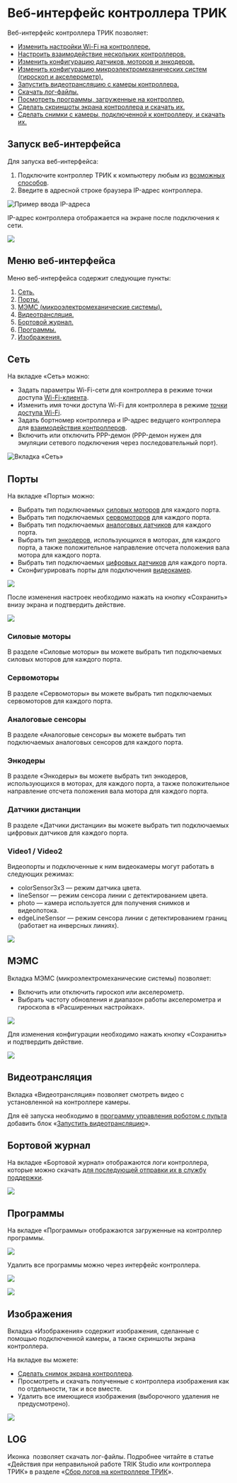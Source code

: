 # Веб-интерфейс контроллера ТРИК

Веб-интерфейс контроллера ТРИК позволяет:

* [Изменить настройки Wi-Fi на контроллере.](web-interface.md#set)
* [Настроить взаимодействие нескольких контроллеров.](web-interface.md#set)
* [Изменить конфигурацию датчиков, моторов и энкодеров.](web-interface.md#porty)
* [Изменить конфигурацию микроэлектромеханических систем (гироскоп и акселерометр).](web-interface.md#mems)
* [Запустить видеотрансляцию с камеры контроллера.](web-interface.md#videotranslyaciya)
* [Скачать лог-файлы.](web-interface.md#bortovoi-zhurnal)
* [Посмотреть программы, загруженные на контроллер.](web-interface.md#programmy)
* [Сделать скриншоты экрана контроллера и скачать их.](web-interface.md#izobrazheniya)
* [Сделать снимки с камеры, подключенной к контроллеру, и скачать их.](web-interface.md#izobrazheniya)

## Запуск веб-интерфейса

‌Для запуска веб-интерфейса:

1. Подключите контроллер ТРИК к компьютеру любым из [возможных способов](wi-fi/network-connection.md).
2. Введите в адресной строке браузера IP-адрес контроллера.

![Пример ввода IP-адреса](https://lh4.googleusercontent.com/8Dqrd13QCRPWKrIQoD8IPvgMdIYyI2vNabe8JDQxW1o5RGSkI6vM-CurBL5GtXbDzqdFODH-0uKFnYNJhIs4S8waXds6cDGJI5a0Z\_\_AYBy7knvWh8zh2V\_5-ouwGcgk-b3vQaoo)

IP-адрес контроллера отображается на экране после подключения к сети.

![](https://lh3.googleusercontent.com/iRtyRma-5whbUFs6X0QXeJxGl-57aqG3GJjxmQQ4KVKmV-p95nyqs6wUNGv1JqMVR8gV7BUr6FG9hthw16klwaNGyB1-LQbApCisv3dTwh6DTyq87YTnoafEyFJYzV8oH8vrHhgH)

## Меню веб-интерфейса

Меню веб-интерфейса содержит следующие пункты:

1. [Сеть.](web-interface.md#set)
2. [Порты.](web-interface.md#porty)
3. [МЭМС (микроэлектромеханические системы).](web-interface.md#mems)
4. [Видеотрансляция.](web-interface.md#videotranslyaciya)
5. [Бортовой журнал.](web-interface.md#bortovoi-zhurnal)
6. [Программы.](web-interface.md#programmy)
7. [Изображения.](web-interface.md#izobrazheniya)

## Сеть

На вкладке «Сеть» можно:

* ‌Задать параметры Wi-Fi-сети для контроллера в режиме точки доступа [Wi-Fi-клиента](wi-fi/network-connection.md#client).
* Изменить имя точки доступа Wi-Fi для контроллера в режиме [точки доступа Wi-Fi](wi-fi/network-connection.md#accesspoint).
* Задать бортномер контроллера и IP-адрес ведущего контроллера для [взаимодействия контроллеров](wi-fi/interaction/).
* Включить или отключить PPP-демон (PPP-демон нужен для эмуляции сетевого подключения через последовательный порт).

![Вкладка «Сеть»](https://lh6.googleusercontent.com/pqcyQadVMo8y9EM1VVEHXJcLAwlGPeykZC4nmAYKohSX4mtFnmjGhJcrSxx7Rnv1tCmZ612-r1CMSKpg0iDBA9fxt7sXDPg0XxuplnDSDH3yu6fV5K2yHUgC1mNhgy3AnQZB8DTv)

## Порты

На вкладке «Порты» можно:

* Выбрать тип подключаемых [силовых моторов](web-interface.md#silovye-motory) для каждого порта.
* Выбрать тип подключаемых [сервомоторов](web-interface.md#servomotory) для каждого порта.
* Выбрать тип подключаемых [аналоговых датчиков](web-interface.md#analogovye-sensory) для каждого порта.
* Выбрать тип [энкодеров](web-interface.md#enkodery), использующихся в моторах, для каждого порта, а также положительное направление отсчета положения вала мотора для каждого порта.
* Выбрать тип подключаемых [цифровых датчиков](web-interface.md#datchiki-distancii) для каждого порта.
* Сконфигурировать порты для подключения [видеокамер](web-interface.md#video1-video2).

![](<../.gitbook/assets/WI-10-Port (1).png>)

После изменения настроек необходимо нажать на кнопку «Сохранить» внизу экрана и подтвердить действие.

![](https://lh3.googleusercontent.com/cPkUdk7HyBuL1DtzCaHxrZyEzBtWtqI5q0CSzuUj\_5hX4u4o9z4e8vvSm4wJRrpkywiJeA417dkNNnJZi\_lZ0fqsODoEbONpE61SFZ8TdMjUT65vY8fh3FR7NVQjUx9co4k9y6RS)

### Силовые моторы

В разделе «Силовые моторы» вы можете выбрать тип подключаемых силовых моторов для каждого порта.

### Сервомоторы

В разделе «Сервомоторы» вы можете выбрать тип подключаемых сервомоторов для каждого порта.

### Аналоговые сенсоры

В разделе «Аналоговые сенсоры» вы можете выбрать тип подключаемых аналоговых сенсоров для каждого порта.

### Энкодеры

В разделе «Энкодеры» вы можете выбрать тип энкодеров, использующихся в моторах, для каждого порта, а также положительное направление отсчета положения вала мотора для каждого порта.

### Датчики дистанции

В разделе «Датчики дистанции» вы можете выбрать тип подключаемых цифровых датчиков для каждого порта.

### Video1 / Video2

Видеопорты и подключенные к ним видеокамеры могут работать в следующих режимах:

* colorSensor3x3 — режим датчика цвета.
* lineSensor — режим сенсора линии с детектированием цвета.
* photo — камера используется для получения снимков и видеопотока.
* edgeLineSensor — режим сенсора линии с детектированием границ (работает на инверсных линиях).

![](../.gitbook/assets/WI-22-Video.png)

## МЭМС

Вкладка МЭМС (микроэлектромеханические системы) позволяет:

* Включить или отключить гироскоп или акселерометр.
* Выбрать частоту обновления и диапазон работы акселерометра и гироскопа в «Расширенных настройках».

![](https://lh4.googleusercontent.com/AYpIMeubH2ZyBByHeB37oYtAOnOO\_voBfOcsb44CAoyij6GFKtW54Mv-rrPS6hfoZGY1hmumJZvflID-E\_deehGRK-EIg81rRqLiDmrFa4UVIg4TESOimkH48EIp4x1x2QYKjy8Q)

Для изменения конфигурации необходимо нажать кнопку «Сохранить» и подтвердить действие.

![](https://lh5.googleusercontent.com/6qgUIBFewE5C1re6c12IYzh7yhUaiCrAaoeiFDbJN1g43QavyastAIuTkKY54vDl9burYWfq1HE4CGszUwng4mDyiTPGkhOpXQRVMuBsCNVodBOeLdq3Eu55\_jGcnPBQ-ol4gM2f)

## Видеотрансляция

Вкладка «Видеотрансляция» позволяет смотреть видео с установленной на контроллере камеры.

Для её запуска необходимо в [программу управления роботом с пульта](../gamepad/remote-control.md) добавить блок «[Запустить видеотрансляцию](programming-visual/blocks.md#camera-on)».

## Бортовой журнал

На вкладке «Бортовой журнал» отображаются логи контроллера, которые можно скачать [для последующей отправки их в службу поддержки](../feedback/logging.md#trik).

![](https://lh3.googleusercontent.com/gSw8G3IcE5WolWHUJSpZlaBou1jVur3MY12FkxpU6\_Zbl\_j49p3-XzsLa2TqG40IWm\_JunJeM7sYQ6UhxRY1s9ZlJWju84ZjKUyZXDaf0NFjuzxKGqQedqwm2ZwNJDn7EQ0iALz-)

## Программы

На вкладке «Программы» отображаются загруженные на контроллер программы.

![](<../.gitbook/assets/WI-82 Progs.png>)

Удалить все программы можно через интерфейс контроллера.

![](<../.gitbook/assets/WI-84 Progs.png>)

![](<../.gitbook/assets/WI-86 Progs.png>)

## Изображения

Вкладка «Изображения» содержит изображения, сделанные с помощью подключенной камеры, а также скриншоты экрана контроллера.

На вкладке вы можете:

* [Сделать снимок экрана контроллера](about/screenshot.md).
* Просмотреть и скачать полученные с контроллера изображения как по отдельности, так и все вместе.
* Удалить все имеющиеся изображения (выборочного удаления не предусмотрено).

![](<../.gitbook/assets/WI-95 Images.png>)

## LOG

Иконка <img src="../.gitbook/assets/logs2 (1).png" alt="" data-size="line"> позволяет скачать лог-файлы. Подробнее читайте в статье «Действия при неправильной работе TRIK Studio или контроллера ТРИК» в разделе «[Сбор логов на контроллере ТРИК](../feedback/logging.md#trik)».
